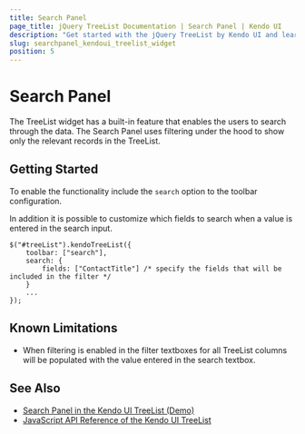```yaml
---
title: Search Panel
page_title: jQuery TreeList Documentation | Search Panel | Kendo UI 
description: "Get started with the jQuery TreeList by Kendo UI and learn how to enable search panel to search through its data."
slug: searchpanel_kendoui_treelist_widget
position: 5
---
```


# Search Panel

The TreeList widget has a built-in feature that enables the users to search through the data. The Search Panel uses filtering under the hood to show only the relevant records in the TreeList.

## Getting Started

To enable the functionality include the `search` option to the toolbar configuration.

In addition it is possible to customize which fields to search when a value is entered in the search input.

    $("#treeList").kendoTreeList({
        toolbar: ["search"],
        search: {
            fields: ["ContactTitle"] /* specify the fields that will be included in the filter */
        }
        ...
    });

## Known Limitations

* When filtering is enabled in the filter textboxes for all TreeList columns will be populated with the value entered in the search textbox.

## See Also

* [Search Panel in the Kendo UI TreeList (Demo)](https://demos.telerik.com/kendo-ui/treeList/search-panel)
* [JavaScript API Reference of the Kendo UI TreeList](/api/javascript/ui/treeList)
